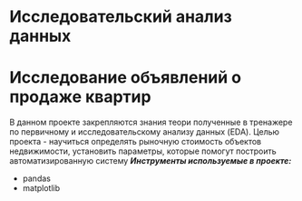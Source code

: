 # Исследовательский анализ данных
# Исследование объявлений о продаже квартир
В данном проекте закрепляются знания теори полученные в тренажере по первичному и исследовательскому анализу данных (EDA). Целью проекта - научиться определять рыночную стоимость объектов недвижимости, установить параметры, которые помогут построить автоматизированную систему
***Инструменты используемые в проекте:***
  - pandas
  - matplotlib
